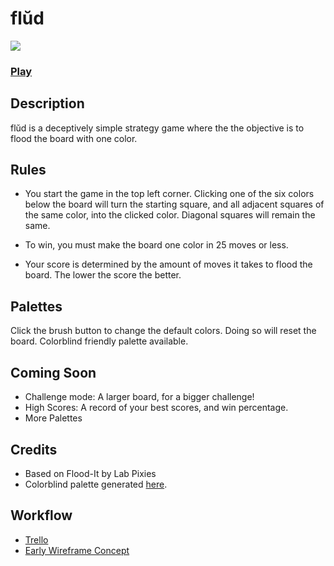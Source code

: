 # flŭd
![](https://github.com/vinceoct/flud/blob/bfe2f926da868535718ad0134247d82211970d97/images/palettes.gif)
### [Play](https://flud.surge.sh/)
## Description
flŭd is a deceptively simple strategy game where the the objective is to flood the board with one color.

## Rules

- You start the game in the top left corner. Clicking one of the six colors below the board will turn the starting square, and all adjacent squares of the same color, into the clicked color. Diagonal squares will remain the same. 

- To win, you must make the board one color in 25 moves or less. 

- Your score is determined by the amount of moves it takes to flood the board. The lower the score the better. 

## Palettes

Click the brush button to change the default colors. Doing so will reset the board. Colorblind friendly palette available. 

## Coming Soon

- Challenge mode: A larger board, for a bigger challenge!
- High Scores: A record of your best scores, and win percentage. 
- More Palettes

## Credits

- Based on Flood-It by Lab Pixies
- Colorblind palette generated [here](https://davidmathlogic.com/colorblind/).

## Workflow

- [Trello](https://trello.com/b/KZ5oDd65/fl%C5%ADd)
- [Early Wireframe Concept](https://www.figma.com/file/hq43GWcH5st7M3TPz3I6Bx/fl%C5%ADd?type=design&node-id=0-1&t=CXJpNOQg466sMn8A-0)
